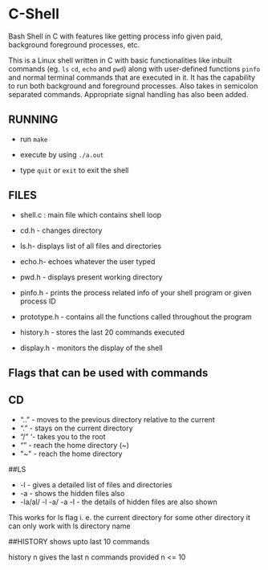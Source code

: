 # C-Shell
Bash Shell in C with features like getting process info given paid, background foreground processes, etc.

This is a Linux shell written in C with basic functionalities like inbuilt commands (eg. `ls` `cd`, `echo` and `pwd`) along with user-defined functions `pinfo` and normal terminal commands that are executed in it. It has the capability to run both background and foreground processes. Also takes in semicolon separated commands. Appropriate signal handling has also been added.

## RUNNING

- run `make`

- execute by using `./a.out`

- type `quit` or `exit` to exit the shell

## FILES
- shell.c : main file which contains shell loop

- cd.h - changes directory
- ls.h- displays list of all files and directories 
- echo.h- echoes whatever the user typed
- pwd.h - displays present working directory
- pinfo.h - prints the process related info of your shell program or given process ID
- prototype.h - contains all the functions called throughout the program
- history.h - stores the last 20 commands executed
- display.h - monitors the display of the shell

## Flags that can be used with commands

## CD
- “..” - moves to the previous directory  relative to the current 
- “.” - stays on the current directory
- “/” ‘- takes you to the root
- “” - reach the home directory (~)
- "~" - reach the home directory

##LS
- -l - gives a detailed list of files and directories 
- -a - shows the hidden files also 
- -la/al/ -l -a/ -a -l - the details of hidden files are also shown

This works for ls flag i. e. the current directory
for some other directory it can only work with ls directory name

##HISTORY
shows upto last 10 commands

history n gives the last n commands provided n <= 10
 
